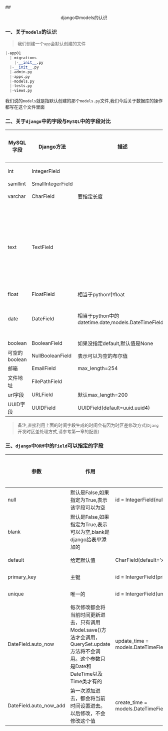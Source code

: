 ##<center>django中models的认识</center>

### 一、关于`models`的认识

> 我们创建一个`app`会默认创建的文件

```py
|-app01
  |-migrations
    |-__init__.py
  |-__init__.py
  |-admin.py
  |-apps.py
  |-models.py
  |-tests.py
  |-views.py
```
我们说的`models`就是指默认创建的那个`models.py`文件,我们今后关于数据库的操作都写在这个文件里面

### 二、关于`django`中的字段与`MySQL`中的字段对比

|MySQL字段|Django方法|描述|使用频率|
|---|---|---|---|
|int|IntegerField||常用|
|samllint|SmallIntegerField|||
|varchar|CharField|要指定长度|常用|
|text|TextField||表示很多文字的时候使用|
|float|FloatField|相当于python中float||
|date|DateField|相当于python中的datetime.date,models.DateTimeField()|常用于时间|
|boolean|BooleanField|如果没指定default,默认值是None||
|可空的boolean|NullBooleanField|表示可以为空的布尔值||
|邮箱|EmailField|max_length=254||
|文件地址|FilePathField|||
|url字段|URLField|默认max_length=200||
|UUID字段|UUIDField|UUIDField(default=uuid.uuid4)|常用|

>备注,直接利用上面的时间字段生成的时间会有因为时区差修改方式(`Djang`开发时区差处理方式,请参考第一章的配置)

### 三、`django`中`ORM`中的`Field`可以指定的字段
|参数|作用|示例|使用频率|
|---|---|---|---|
|null|默认是False,如果指定为True,表示该字段可以为空|id = IntegerField(null=True)|常用|
|blank|默认是False,如果指定为True,表示可以为空,blank是django给表单添加的|||
|default|给定默认值|CharField(default='xx')|常用|
|primary_key|主键|id = IntergerField(primary_key=True)|常用|
|unique|唯一的|id = IntergerField(unique=True)|常用|
|DateField.auto_now|每次修改都会将当前时间更新进去，只有调用Model.save()方法才会调用，QuerySet.update方法将不会调用。这个参数只是Date和DateTime以及Time类才有的|update_time = models.DateTimeField(auto_now=True,null=True)|常用|
|DateField.auto_now_add|第一次添加进去，都会将当前时间设置进去。以后修改，不会修改这个值|create_time = models.DateTimeField(auto_now_add=True,null=True)|常用|
